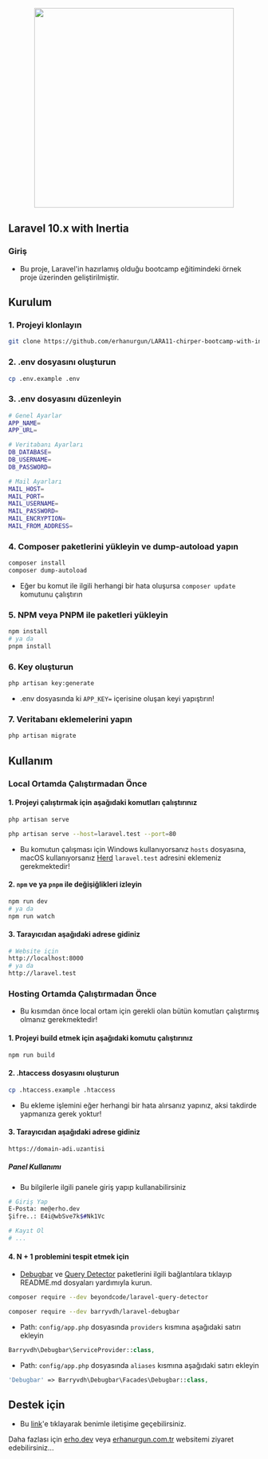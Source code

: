 <p align="center"><a href="https://laravel.com" target="_blank"><img src="https://raw.githubusercontent.com/laravel/art/master/logo-lockup/5%20SVG/2%20CMYK/1%20Full%20Color/laravel-logolockup-cmyk-red.svg" width="400"></a></p>

## Laravel 10.x with Inertia

### Giriş

+ Bu proje, Laravel'in hazırlamış olduğu bootcamp eğitimindeki örnek proje üzerinden geliştirilmiştir.

## Kurulum

### 1. Projeyi klonlayın

```bash
git clone https://github.com/erhanurgun/LARA11-chirper-bootcamp-with-inertia.git
```

### 2. .env dosyasını oluşturun

```bash
cp .env.example .env
```

### 3. .env dosyasını düzenleyin

```bash
# Genel Ayarlar
APP_NAME=
APP_URL=

# Veritabanı Ayarları
DB_DATABASE=
DB_USERNAME=
DB_PASSWORD=

# Mail Ayarları
MAIL_HOST=
MAIL_PORT=
MAIL_USERNAME=
MAIL_PASSWORD=
MAIL_ENCRYPTION=
MAIL_FROM_ADDRESS=
```

### 4. Composer paketlerini yükleyin ve dump-autoload yapın

```bash
composer install
composer dump-autoload
```

+ Eğer bu komut ile ilgili herhangi bir hata oluşursa `composer update` komutunu çalıştırın

### 5. NPM veya PNPM ile paketleri yükleyin

```bash
npm install
# ya da
pnpm install
```

### 6. Key oluşturun

```bash
php artisan key:generate
```

+ .env dosyasında ki `APP_KEY=` içerisine oluşan keyi yapıştırın!

### 7. Veritabanı eklemelerini yapın

```bash
php artisan migrate
```

## Kullanım

### Local Ortamda Çalıştırmadan Önce

#### 1. Projeyi çalıştırmak için aşağıdaki komutları çalıştırınız

```bash
php artisan serve
```

```bash
php artisan serve --host=laravel.test --port=80
```

+ Bu komutun çalışması için Windows kullanıyorsanız `hosts` dosyasına, macOS kullanıyorsanız [Herd](https://herd.laravel.com/) `laravel.test` adresini eklemeniz gerekmektedir!

#### 2. `npm` ve ya `pnpm` ile değişiğlikleri izleyin

```bash
npm run dev
# ya da
npm run watch
```

#### 3. Tarayıcıdan aşağıdaki adrese gidiniz

```bash
# Website için
http://localhost:8000
# ya da
http://laravel.test
```

### Hosting Ortamda Çalıştırmadan Önce

+ Bu kısımdan önce local ortam için gerekli olan bütün komutları çalıştırmış olmanız gerekmektedir!

#### 1. Projeyi build etmek için aşağıdaki komutu çalıştırınız

```bash
npm run build
```

#### 2. .htaccess dosyasını oluşturun

```bash
cp .htaccess.example .htaccess
```

+ Bu ekleme işlemini eğer herhangi bir hata alırsanız yapınız, aksi takdirde yapmanıza gerek yoktur!

#### 3. Tarayıcıdan aşağıdaki adrese gidiniz

```bash
https://domain-adi.uzantisi
```

##### Panel Kullanımı

+ Bu bilgilerle ilgili panele giriş yapıp kullanabilirsiniz

```bash
# Giriş Yap
E-Posta: me@erho.dev
Şifre..: E4i@wbSve7k$#Nk1Vc

# Kayıt Ol
# ...
```

#### 4. N + 1 problemini tespit etmek için

+ [Debugbar](https://github.com/barryvdh/laravel-debugbar) ve [Query Detector](https://github.com/beyondcode/laravel-query-detector) paketlerini ilgili bağlantılara tıklayıp README.md dosyaları yardımıyla kurun.

```bash
composer require --dev beyondcode/laravel-query-detector
```

```bash
composer require --dev barryvdh/laravel-debugbar
```

+ Path: `config/app.php` dosyasında `providers` kısmına aşağıdaki satırı ekleyin

```php
Barryvdh\Debugbar\ServiceProvider::class,
```

+ Path: `config/app.php` dosyasında `aliases` kısmına aşağıdaki satırı ekleyin

```php
'Debugbar' => Barryvdh\Debugbar\Facades\Debugbar::class,
```

## Destek için

+ Bu [link](https://erho.dev/contact)'e tıklayarak benimle iletişime geçebilirsiniz.

Daha fazlası için [erho.dev](https://erho.dev) veya [erhanurgun.com.tr](https://erhanurgun.com.tr) websitemi ziyaret edebilirsiniz...

